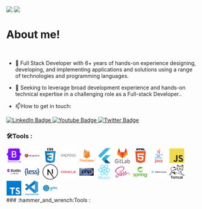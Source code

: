
<img src="https://media-exp1.licdn.com/dms/image/C4E16AQE_7ucNiuGD7g/profile-displaybackgroundimage-shrink_350_1400/0/1642243906582?e=1664409600&v=beta&t=yNnlHlqNnFfg4njsAEpe49jQe9_T2djMMu-G5TvKwR4">
<img src="https://code.visualstudio.com/assets/docs/java/java-webapp/run-spring-boot.gif">


 
# About me!


<img src="https://komarev.com/ghpvc/?username=lweni&style=flat-square&color=blue" alt=""/>


- :telescope: Full Stack Developer with 6+ years of hands-on experience designing, developing, and implementing applications and solutions using a range of technologies and programming languages.

- :seedling: Seeking to leverage broad development experience and hands-on technical expertise in a challenging role as a Full-stack Developer..

- :mailbox:How to get in touch:
<div id="badges">
  <a href="https://www.linkedin.com/in/alcides-neto-pelinganga-7aa99a6/">
    <img src="https://img.shields.io/badge/LinkedIn-blue?style=for-the-badge&logo=linkedin&logoColor=white" alt="LinkedIn Badge"/>
  </a>
  <a href="your-youtube-URL">
    <img src="https://img.shields.io/badge/YouTube-red?style=for-the-badge&logo=youtube&logoColor=white" alt="Youtube Badge"/>
  </a>
  <a href="your-twitter-URL">
    <img src="https://img.shields.io/badge/Twitter-blue?style=for-the-badge&logo=twitter&logoColor=white" alt="Twitter Badge"/>
  </a>
</div>

### :hammer_and_wrench:Tools :
<div>
 <img src="https://github.com/devicons/devicon/blob/master/icons/bootstrap/bootstrap-original-wordmark.svg" title="AngularJs" alt="AngularJs" width="40" height="40"/>&nbsp;
  <img src="https://github.com/devicons/devicon/blob/master/icons/angularjs/angularjs-original-wordmark.svg" title="Java" alt="Java" width="40" height="40"/>&nbsp;
 <img src="https://github.com/devicons/devicon/blob/master/icons/css3/css3-original-wordmark.svg" title="bootstrap" alt="bootstrap" width="40" height="40"/>&nbsp;
  <img src="https://github.com/devicons/devicon/blob/master/icons/express/express-original-wordmark.svg" title="bootstrap" alt="bootstrap" width="40" height="40"/>&nbsp;
  <img src="https://github.com/devicons/devicon/blob/master/icons/firebase/firebase-plain-wordmark.svg" title="bootstrap" alt="bootstrap" width="40" height="40"/>&nbsp;
  <img src="https://github.com/devicons/devicon/blob/master/icons/flutter/flutter-original.svg" title="bootstrap" alt="bootstrap" width="40" height="40"/>&nbsp;
  <img src="https://github.com/devicons/devicon/blob/master/icons/gitlab/gitlab-original-wordmark.svg" title="bootstrap" alt="bootstrap" width="40" height="40"/>&nbsp;
  <img src="https://github.com/devicons/devicon/blob/master/icons/html5/html5-original-wordmark.svg" title="bootstrap" alt="bootstrap" width="40" height="40"/>&nbsp;
  <img src="https://github.com/devicons/devicon/blob/master/icons/java/java-original-wordmark.svg" title="bootstrap" alt="bootstrap" width="40" height="40"/>&nbsp;
  <img src="https://github.com/devicons/devicon/blob/master/icons/javascript/javascript-original.svg" title="bootstrap" alt="bootstrap" width="40" height="40"/>&nbsp;
  <img src="https://github.com/devicons/devicon/blob/master/icons/kotlin/kotlin-original-wordmark.svg" title="bootstrap" alt="bootstrap" width="40" height="40"/>&nbsp;
  <img src="https://github.com/devicons/devicon/blob/master/icons/less/less-plain-wordmark.svg" title="bootstrap" alt="bootstrap" width="40" height="40"/>&nbsp;
  <img src="https://github.com/devicons/devicon/blob/master/icons/nextjs/nextjs-line.svg" title="bootstrap" alt="bootstrap" width="40" height="40"/>&nbsp;
  <img src="https://github.com/devicons/devicon/blob/master/icons/oracle/oracle-original.svg" title="bootstrap" alt="bootstrap" width="40" height="40"/>&nbsp;
   <img src="https://github.com/devicons/devicon/blob/master/icons/php/php-original.svg" title="bootstrap" alt="bootstrap" width="40" height="40"/>&nbsp;
  <img src="https://github.com/devicons/devicon/blob/master/icons/react/react-original-wordmark.svg" title="bootstrap" alt="bootstrap" width="40" height="40"/>&nbsp;
  <img src="https://github.com/devicons/devicon/blob/master/icons/sass/sass-original.svg" title="bootstrap" alt="bootstrap" width="40" height="40"/>&nbsp;
  <img src="https://github.com/devicons/devicon/blob/master/icons/spring/spring-original-wordmark.svg" title="bootstrap" alt="bootstrap" width="40" height="40"/>&nbsp;
  <img src="https://github.com/devicons/devicon/blob/master/icons/tailwindcss/tailwindcss-original-wordmark.svg" title="bootstrap" alt="bootstrap" width="40" height="40"/>&nbsp;
  <img src="https://github.com/devicons/devicon/blob/master/icons/tomcat/tomcat-line-wordmark.svg" title="bootstrap" alt="bootstrap" width="40" height="40"/>&nbsp;
  <img src="https://github.com/devicons/devicon/blob/master/icons/typescript/typescript-original.svg" title="bootstrap" alt="bootstrap" width="40" height="40"/>&nbsp;
  <img src="https://github.com/devicons/devicon/blob/master/icons/vscode/vscode-original-wordmark.svg" title="bootstrap" alt="bootstrap" width="40" height="40"/>&nbsp;
   <img src="https://github.com/devicons/devicon/blob/master/icons/yarn/yarn-original-wordmark.svg" title="bootstrap" alt="bootstrap" width="40" height="40"/>&nbsp;
</div>

<div>
### :hammer_and_wrench:Tools :
</div>
  
                
</div>

